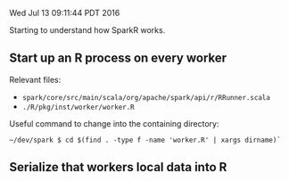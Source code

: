 Wed Jul 13 09:11:44 PDT 2016

Starting to understand how SparkR works.

## Start up an R process on every worker

Relevant files:
- `spark/core/src/main/scala/org/apache/spark/api/r/RRunner.scala`
- `./R/pkg/inst/worker/worker.R`

Useful command to change into the containing directory:
```
~/dev/spark $ cd $(find . -type f -name 'worker.R' | xargs dirname)`
```

## Serialize that workers local data into R
